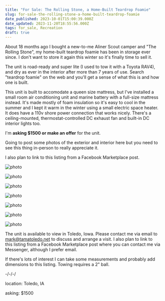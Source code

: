 ```yaml
---
title: "For Sale: The Rolling Stone, a Home-Built Teardrop Foamie"
slug: for-sale-the-rolling-stone-a-home-built-teardrop-foamie
date_published: 2023-10-01T15:00:39.000Z
date_updated: 2023-11-20T18:55:56.000Z
tags: for_sale, Recreation
draft: true
---
```


About 18 months ago I bought a new-to-me Aliner Scout camper and "The Rolling Stone", my home-built teardrop foamie has been in storage ever since.  I don't want to store it again this winter so it's finally time to sell it.

The unit is road-ready and super lite (I used to tow it with a Toyota RAV4), and dry as ever in the interior after more than 7 years of use.  Search "teardrop foamie" on the web and you'll get a sense of what this is and how one is built.

This unit is built to accomodate a queen size mattress, but I've installed a small room air conditioning unit and marine battery with a full-size mattress instead.  It's made mostly of foam insulation so it's easy to cool in the summer and I kept it warm in the winter using a small electric space heater.  It does have a 110v shore power connection that works nicely.  There's a ceiling-mounted, thermostat-controlled DC exhaust fan and built-in DC interior lights too.

I'm **asking $1500 or make an offer** for the unit.

Going to post some photos of the exterior and interior here but you need to see this thing in-person to really appreciate it.

I also plan to link to this listing from a Facebook Marketplace post.

![photo](https://summittservices.blob.core.windows.net/blog-eleventy-ghost/Rolling-Stone/IMG_1254.png)

![photo](https://summittservices.blob.core.windows.net/blog-eleventy-ghost/Rolling-Stone/IMG_1262.png)

![photo](https://summittservices.blob.core.windows.net/blog-eleventy-ghost/Rolling-Stone/IMG_1264.png)

![photo](https://summittservices.blob.core.windows.net/blog-eleventy-ghost/Rolling-Stone/IMG_1269.png)

![photo](https://summittservices.blob.core.windows.net/blog-eleventy-ghost/Rolling-Stone/IMG_1257.png)

![photo](https://summittservices.blob.core.windows.net/blog-eleventy-ghost/Rolling-Stone/IMG_1258.png)

![photo](https://summittservices.blob.core.windows.net/blog-eleventy-ghost/Rolling-Stone/IMG_1267.png)

The unit is available to view in Toledo, Iowa.  Please contact me via email to [mark@tamatoledo.net](mail://mark@tamatoledo.net) to discuss and arrange a visit.  I also plan to link to this listing from a Facebook Marketplace post where you can contact me via Messenger, although I prefer email.

If there's lots of interest I can take some measurements and probably add dimensions to this listing.  Towing requires a 2" ball.

-/-/-/

location: Toledo, IA

asking: $1500
